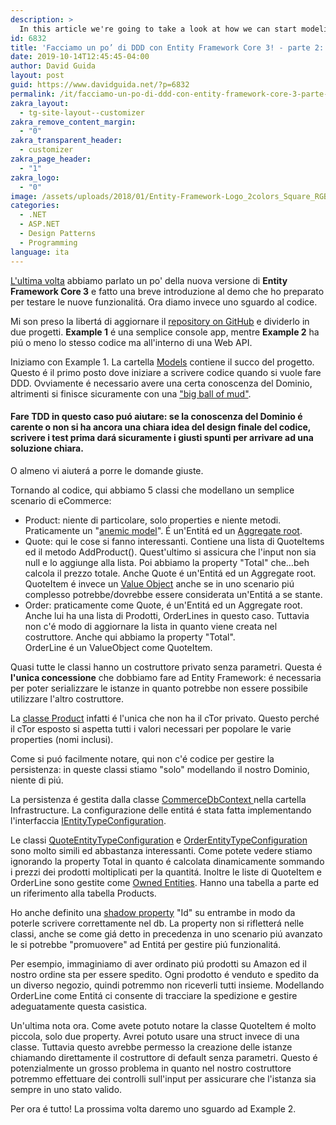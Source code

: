 ```yaml
---
description: >
  In this article we're going to take a look at how we can start modeling our classes and express our Domain and store our data using Entity Framework.
id: 6832
title: 'Facciamo un po’ di DDD con Entity Framework Core 3! - parte 2: passiamo al codice'
date: 2019-10-14T12:45:45-04:00
author: David Guida
layout: post
guid: https://www.davidguida.net/?p=6832
permalink: /it/facciamo-un-po-di-ddd-con-entity-framework-core-3-parte-2-passiamo-al-codice/
zakra_layout:
  - tg-site-layout--customizer
zakra_remove_content_margin:
  - "0"
zakra_transparent_header:
  - customizer
zakra_page_header:
  - "1"
zakra_logo:
  - "0"
image: /assets/uploads/2018/01/Entity-Framework-Logo_2colors_Square_RGB-591x360.png
categories:
  - .NET
  - ASP.NET
  - Design Patterns
  - Programming
language: ita
---
```

<a rel="noreferrer noopener" aria-label="L'ultima volta (opens in a new tab)" href="https://www.davidguida.net/it/facciamo-un-po-di-ddd-con-entity-framework-core-3/" target="_blank">L'ultima volta</a> abbiamo parlato un po' della nuova versione di **Entity Framework Core 3** e fatto una breve introduzione al demo che ho preparato per testare le nuove funzionalitá. Ora diamo invece uno sguardo al codice.

Mi son preso la libertá di aggiornare il <a rel="noreferrer noopener" aria-label="repository on GitHub (opens in a new tab)" href="https://github.com/mizrael/EFCoreCommerceDemo" target="_blank">repository on GitHub</a> e dividerlo in due progetti. **Example 1** é una semplice console app, mentre **Example 2** ha piú o meno lo stesso codice ma all'interno di una Web API.

Iniziamo con Example 1. La cartella <a rel="noreferrer noopener" aria-label="Models (opens in a new tab)" href="https://github.com/mizrael/EFCoreCommerceDemo/tree/master/EFCoreCommerceDemo.Example1/EFCoreCommerceDemo.Example1/Models" target="_blank">Models</a> contiene il succo del progetto. Questo é il primo posto dove iniziare a scrivere codice quando si vuole fare DDD. Ovviamente é necessario avere una certa conoscenza del Dominio, altrimenti si finisce sicuramente con una <a rel="noreferrer noopener" aria-label="&quot;big ball of mud&quot; (opens in a new tab)" href="https://en.wikipedia.org/wiki/Big_ball_of_mud" target="_blank">"big ball of mud"</a>.

#### Fare TDD in questo caso puó aiutare: se la conoscenza del Dominio é carente o non si ha ancora una chiara idea del design finale del codice, scrivere i test prima dará sicuramente i giusti spunti per arrivare ad una soluzione chiara.

O almeno vi aiuterá a porre le domande giuste.

Tornando al codice, qui abbiamo 5 classi che modellano un semplice scenario di eCommerce:

  * Product: niente di particolare, solo properties e niente metodi. Praticamente un "<a rel="noreferrer noopener" aria-label="anemic model (opens in a new tab)" href="https://martinfowler.com/bliki/AnemicDomainModel.html" target="_blank">anemic model</a>". É un'Entitá ed un <a rel="noreferrer noopener" aria-label="Aggregate root (opens in a new tab)" href="https://martinfowler.com/bliki/DDD_Aggregate.html" target="_blank">Aggregate root</a>.
  * Quote: qui le cose si fanno interessanti. Contiene una lista di QuoteItems ed il metodo AddProduct(). Quest'ultimo si assicura che l'input non sia null e lo aggiunge alla lista. Poi abbiamo la property "Total" che&#8230;beh calcola il prezzo totale. Anche Quote é un'Entitá ed un Aggregate root.  
    QuoteItem é invece un <a rel="noreferrer noopener" aria-label="Value Object (opens in a new tab)" href="https://martinfowler.com/bliki/ValueObject.html" target="_blank">Value Object</a> anche se in uno scenario piú complesso potrebbe/dovrebbe essere considerata un'Entitá a se stante.
  * Order: praticamente come Quote, é un'Entitá ed un Aggregate root. Anche lui ha una lista di Prodotti, OrderLines in questo caso. Tuttavia non c'é modo di aggiornare la lista in quanto viene creata nel costruttore. Anche qui abbiamo la property "Total".  
    OrderLine é un ValueObject come QuoteItem.

Quasi tutte le classi hanno un costruttore privato senza parametri. Questa é **l'unica concessione** che dobbiamo fare ad Entity Framework: é necessaria per poter serializzare le istanze in quanto potrebbe non essere possibile utilizzare l'altro costruttore.

La <a rel="noreferrer noopener" aria-label="classe Product (opens in a new tab)" href="https://github.com/mizrael/EFCoreCommerceDemo/blob/master/EFCoreCommerceDemo.Example1/EFCoreCommerceDemo.Example1/Models/Product.cs" target="_blank">classe Product</a> infatti é l'unica che non ha il cTor privato. Questo perché il cTor esposto si aspetta tutti i valori necessari per popolare le varie properties (nomi inclusi).

Come si puó facilmente notare, qui non c'é codice per gestire la persistenza: in queste classi stiamo "solo" modellando il nostro Dominio, niente di piú.

La persistenza é gestita dalla classe <a rel="noreferrer noopener" aria-label="CommerceDbContext  (opens in a new tab)" href="https://github.com/mizrael/EFCoreCommerceDemo/blob/master/EFCoreCommerceDemo.Example1/EFCoreCommerceDemo.Example1/Infrastructure/CommerceDbContext.cs" target="_blank">CommerceDbContext </a>nella cartella Infrastructure. La configurazione delle entitá é stata fatta implementando l'interfaccia <a rel="noreferrer noopener" aria-label="IEntityTypeConfiguration (opens in a new tab)" href="https://docs.microsoft.com/en-us/dotnet/api/microsoft.entityframeworkcore.ientitytypeconfiguration-1?view=efcore-2.1" target="_blank">IEntityTypeConfiguration</a>.

Le classi <a rel="noreferrer noopener" href="https://github.com/mizrael/EFCoreCommerceDemo/blob/master/EFCoreCommerceDemo.Example1/EFCoreCommerceDemo.Example1/Infrastructure/QuoteEntityTypeConfiguration.cs" target="_blank">QuoteEntityTypeConfiguration</a> e <a rel="noreferrer noopener" href="https://github.com/mizrael/EFCoreCommerceDemo/blob/master/EFCoreCommerceDemo.Example1/EFCoreCommerceDemo.Example1/Infrastructure/OrderEntityTypeConfiguration.cs" target="_blank">OrderEntityTypeConfiguration</a> sono molto simili ed abbastanza interessanti. Come potete vedere stiamo ignorando la property Total in quanto é calcolata dinamicamente sommando i prezzi dei prodotti moltiplicati per la quantitá. Inoltre le liste di QuoteItem e OrderLine sono gestite come <a rel="noreferrer noopener" aria-label="Owned Entities (opens in a new tab)" href="https://docs.microsoft.com/en-us/ef/core/modeling/owned-entities" target="_blank">Owned Entities</a>. Hanno una tabella a parte ed un riferimento alla tabella Products.

Ho anche definito una <a rel="noreferrer noopener" href="https://docs.microsoft.com/en-us/ef/core/modeling/shadow-properties" target="_blank">shadow property</a> "Id" su entrambe in modo da poterle scrivere correttamente nel db. La property non si rifletterá nelle classi, anche se come giá detto in precedenza in uno scenario piú avanzato le si potrebbe "promuovere" ad Entitá per gestire piú funzionalitá.

Per esempio, immaginiamo di aver ordinato piú prodotti su Amazon ed il nostro ordine sta per essere spedito. Ogni prodotto é venduto e spedito da un diverso negozio, quindi potremmo non riceverli tutti insieme. Modellando OrderLine come Entitá ci consente di tracciare la spedizione e gestire adeguatamente questa casistica.

Un'ultima nota ora. Come avete potuto notare la classe QuoteItem é molto piccola, solo due property. Avrei potuto usare una struct invece di una classe. Tuttavia questo avrebbe permesso la creazione delle istanze chiamando direttamente il costruttore di default senza parametri. Questo é potenzialmente un grosso problema in quanto nel nostro costruttore potremmo effettuare dei controlli sull'input per assicurare che l'istanza sia sempre in uno stato valido.

Per ora é tutto! La prossima volta daremo uno sguardo ad Example 2.

<div class="post-details-footer-widgets">
</div>